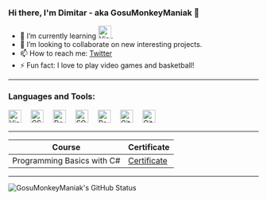 ### Hi there, I'm Dimitar - aka GosuMonkeyManiak 👋

- 🌱 I’m currently learning [<img aling="left" alt="Visual Studio" width="26px" src="https://cdn.jsdelivr.net/gh/devicons/devicon/icons/docker/docker-original.svg" />][Docker].
- 👯 I’m looking to collaborate on new interesting projects.
- 📫 How to reach me: [Twitter](https://twitter.com/GosuMonkey)
- ⚡ Fun fact: I love to play video games and basketball!

---

### Languages and Tools:

[<img aling="left" alt="Visual Studio" width="26px" src="https://cdn.jsdelivr.net/gh/devicons/devicon/icons/visualstudio/visualstudio-plain.svg" style="padding-right:15px !important;" />][visualStudio]
[<img aling="left" alt="CSharp" width="26px" src="https://cdn.jsdelivr.net/gh/devicons/devicon/icons/csharp/csharp-original.svg" style="padding-right:15px !important;" />][CSharp]
[<img aling="left" alt="DotNet" width="26px" src="https://cdn.jsdelivr.net/gh/devicons/devicon/icons/dotnetcore/dotnetcore-original.svg" style="padding-right:15px !important;" />][DotNet]
[<img aling="left" alt="SQL Server" width="26px" src="https://cdn.jsdelivr.net/gh/devicons/devicon/icons/microsoftsqlserver/microsoftsqlserver-plain.svg" style="padding-right:15px !important;" />][SQLServer]
[<img aling="left" alt="Redis" width="26px" src="https://cdn.jsdelivr.net/gh/devicons/devicon/icons/redis/redis-original.svg" style="padding-right:15px !important;" />][Redis]
[<img aling="left" alt="Git" width="26px" src="https://cdn.jsdelivr.net/gh/devicons/devicon/icons/git/git-original.svg" style="padding-right:15px !important;" />][Git]
[<img aling="left" alt="Github" width="26px" src="https://cdn.jsdelivr.net/gh/devicons/devicon/icons/github/github-original.svg" style="padding-right:15px !important;" />][GitHub]

---

| Course | Certificate |
| ------ | ----------- |
| Programming Basics with C# | [Certificate](https://softuni.bg/certificates/details/81554/e538bc8e) |
---

<img aling="left" alt="GosuMonkeyManiak's GitHub Status" src="https://github-readme-stats.vercel.app/api?username=GosuMonkeyManiak&show_icons=true" />


[visualStudio]: https://visualstudio.microsoft.com/
[CSharp]: https://docs.microsoft.com/en-us/dotnet/csharp/
[DotNet]: https://dotnet.microsoft.com/en-us/download
[SQLServer]: https://www.microsoft.com/en-us/sql-server/sql-server-downloads
[Redis]: https://redis.io/
[Git]: https://git-scm.com/
[GitHub]: https://github.com/
[Docker]: https://www.docker.com/
